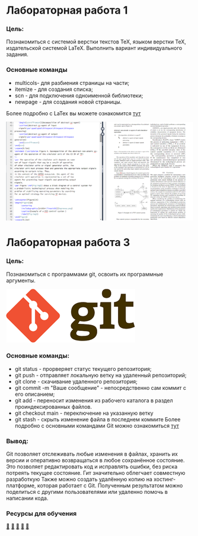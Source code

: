 # Лабораторная работа 1

### Цель: 
Познакомиться с системой верстки текстов TeX, языком верстки TeX, издательской системой LaTeX. Выполнить вариант индивидуального задания.


### Основные команды
- multicols- для разбиения страницы на части;
- itemize - для создания списка;
- scn - для подключения одноименной библиотеки;
- newpage - для создания новой страницы.

Более подробно с LaTex вы можете ознакомится [тут](https://www.overleaf.com/learn/latex/Learn_LaTeX_in_30_minutes)

![](Image.png)

# Лабораторная работа 3

### Цель:
Познакомиться с программами git, освоить их программные аргументы.

![](Git.png)

### Основные команды:
- git status - прорверяет статус текущего репозитория;
- git push - отправляет локальную ветку на удаленный репозиторий;
- git clone <url> - скачивание удаленного репозитория;
- git commit -m "Ваше сообщение" - непосредственно сам коммит с его описанием;
- git add - переносит изменения из рабочего каталога в раздел проиндексированных файлов.
- git checkout main - переключение на указанную ветку
- git stash - скрыть изменение файла в последнем коммите
Более подробно с основными командами Git можно ознакомиться [тут](https://habr.com/ru/articles/587558/)

### Вывод:

Git позволяет отслеживать любые изменения в файлах, хранить их версии и оперативно возвращаться в любое сохранённое состояние. Это позволяет редактировать код и исправлять ошибки, без риска потреять текущее состояние. Гит значительно облегчает совместную разработкую Также можно создать удалённую копию на хостинг-платформе, которая работает с Git. Полученным результатом можно поделиться с другими пользователями или удаленно помочь в написании кода.

### Ресурсы для обучения
<a href="https://habr.com/ru/articles/541258/">📙</a>
<a href="https://www.udemy.com/course/git-basic-concept-fundamentals-github/">📕</a>
<a href="https://www.udemy.com/course/git-complete/">📗</a>
<a href="https://www.udemy.com/course/git-expert-4-hours/">📘</a>
<a href="https://www.udemy.com/course/git-and-github-complete-guide/">📖</a>
